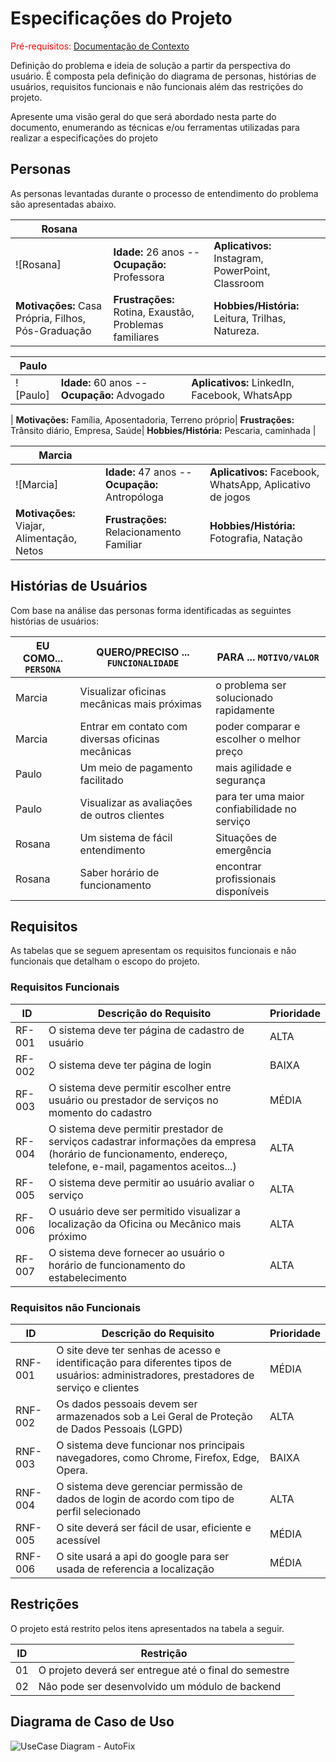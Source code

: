 # Especificações do Projeto

<span style="color:red">Pré-requisitos: <a href="1-Documentação de Contexto.md"> Documentação de Contexto</a></span>

Definição do problema e ideia de solução a partir da perspectiva do usuário. É composta pela definição do  diagrama de personas, histórias de usuários, requisitos funcionais e não funcionais além das restrições do projeto.

Apresente uma visão geral do que será abordado nesta parte do documento, enumerando as técnicas e/ou ferramentas utilizadas para realizar a especificações do projeto

## Personas
As personas levantadas durante o processo de entendimento do problema são apresentadas abaixo.

| **Rosana**  |    |   |   
| ------------------- | ------------------- |  ---------------  |
| ![Rosana]|  **Idade:** 26 anos -- **Ocupação:** Professora  |  **Aplicativos:** Instagram, PowerPoint, Classroom| 
**Motivações:** Casa Própria, Filhos, Pós-Graduação | **Frustrações:** Rotina, Exaustão, Problemas familiares |  **Hobbies/História:** Leitura, Trilhas, Natureza. |

| **Paulo**  |    |   |   
| ------------------- | ------------------- |  ---------------  |
| ![Paulo]|  **Idade:** 60 anos -- **Ocupação:** Advogado  |  **Aplicativos:** LinkedIn, Facebook, WhatsApp
| 
**Motivações:** Família, Aposentadoria, Terreno próprio| **Frustrações:** Trânsito diário, Empresa, Saúde|  **Hobbies/História:** Pescaria, caminhada |

| **Marcia**  |    |   |   
| ------------------- | ------------------- |  ---------------  |
| ![Marcia]|  **Idade:** 47 anos -- **Ocupação:** Antropóloga  |  **Aplicativos:** Facebook, WhatsApp, Aplicativo de jogos| 
**Motivações:** Viajar, Alimentação, Netos| **Frustrações:** Relacionamento Familiar |  **Hobbies/História:** Fotografia, Natação |

## Histórias de Usuários

Com base na análise das personas forma identificadas as seguintes histórias de usuários:

|EU COMO... `PERSONA`| QUERO/PRECISO ... `FUNCIONALIDADE` |PARA ... `MOTIVO/VALOR`                 |
|--------------------|------------------------------------|----------------------------------------|
|Marcia              | Visualizar oficinas mecânicas mais próximas    | o problema ser solucionado rapidamente |
|Marcia              | Entrar em contato com diversas oficinas mecânicas   | poder comparar e escolher o melhor preço|
|Paulo               | Um meio de pagamento facilitado    | mais agilidade  e segurança
|Paulo               | Visualizar as avaliações de outros clientes | para ter uma maior confiabilidade no serviço
|Rosana              | Um sistema de fácil entendimento | Situações de emergência
|Rosana              | Saber horário de funcionamento | encontrar profissionais disponíveis



## Requisitos

As tabelas que se seguem apresentam os requisitos funcionais e não funcionais que detalham o escopo do projeto.

### Requisitos Funcionais

|ID    | Descrição do Requisito  | Prioridade |
|------|-----------------------------------------|----|
|RF-001| O sistema deve ter página de cadastro de usuário | ALTA | 
|RF-002| O sistema deve ter página de login | BAIXA |
|RF-003| O sistema deve permitir escolher entre usuário ou prestador de serviços no momento do cadastro | MÉDIA |
|RF-004| O sistema deve permitir prestador de serviços cadastrar informações da empresa (horário de funcionamento, endereço, telefone, e-mail, pagamentos aceitos...) | ALTA |
|RF-005| O sistema deve permitir ao usuário avaliar o serviço | ALTA |
|RF-006| O usuário deve ser permitido visualizar a localização da Oficina ou Mecânico mais próximo | ALTA |
|RF-007| O sistema deve fornecer ao usuário o horário de funcionamento do estabelecimento | ALTA |

### Requisitos não Funcionais

|ID     | Descrição do Requisito  |Prioridade |
|-------|-------------------------|----|
|RNF-001| O site deve ter senhas de acesso e identificação para diferentes tipos de usuários: administradores, prestadores de serviço e clientes | MÉDIA | 
|RNF-002| Os dados pessoais devem ser armazenados sob a Lei Geral de Proteção de Dados Pessoais (LGPD) |  ALTA | 
|RNF-003| O sistema deve funcionar nos principais navegadores, como Chrome, Firefox, Edge, Opera. |  BAIXA | 
|RNF-004| O sistema deve gerenciar permissão de dados de login de acordo com tipo de perfil selecionado |  ALTA | 
|RNF-005| O site deverá ser fácil de usar, eficiente e acessível |  MÉDIA | 
|RNF-006| O site usará a api do google para ser usada de referencia a localização |  MÉDIA | 


## Restrições

O projeto está restrito pelos itens apresentados na tabela a seguir.

|ID| Restrição                                             |
|--|-------------------------------------------------------|
|01| O projeto deverá ser entregue até o final do semestre |
|02| Não pode ser desenvolvido um módulo de backend        |



## Diagrama de Caso de Uso

![UseCase Diagram - AutoFix](https://user-images.githubusercontent.com/56806907/226222340-c3a0b335-a6b8-41d6-9ecf-203ba700eeb0.png)
